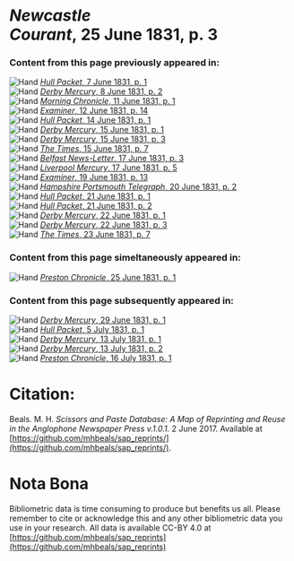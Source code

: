 # *Newcastle Courant*, 25 June 1831, p. 3  
  
### Content from this page previously appeared in:  
![Hand](http://scissorsandpaste.net/wp-content/uploads/2017/06/smallhandpointer.png) [*Hull Packet*, 7 June 1831, p. 1](https://mhbeals.github.io/sap_html/Hull-Packet/Hull-Packet-7-June-1831-p-1)  
![Hand](http://scissorsandpaste.net/wp-content/uploads/2017/06/smallhandpointer.png) [*Derby Mercury*, 8 June 1831, p. 2](https://mhbeals.github.io/sap_html/Derby-Mercury/Derby-Mercury-8-June-1831-p-2)  
![Hand](http://scissorsandpaste.net/wp-content/uploads/2017/06/smallhandpointer.png) [*Morning Chronicle*, 11 June 1831, p. 1](https://mhbeals.github.io/sap_html/Morning-Chronicle/Morning-Chronicle-11-June-1831-p-1)  
![Hand](http://scissorsandpaste.net/wp-content/uploads/2017/06/smallhandpointer.png) [*Examiner*, 12 June 1831, p. 14](https://mhbeals.github.io/sap_html/Examiner/Examiner-12-June-1831-p-14)  
![Hand](http://scissorsandpaste.net/wp-content/uploads/2017/06/smallhandpointer.png) [*Hull Packet*, 14 June 1831, p. 1](https://mhbeals.github.io/sap_html/Hull-Packet/Hull-Packet-14-June-1831-p-1)  
![Hand](http://scissorsandpaste.net/wp-content/uploads/2017/06/smallhandpointer.png) [*Derby Mercury*, 15 June 1831, p. 1](https://mhbeals.github.io/sap_html/Derby-Mercury/Derby-Mercury-15-June-1831-p-1)  
![Hand](http://scissorsandpaste.net/wp-content/uploads/2017/06/smallhandpointer.png) [*Derby Mercury*, 15 June 1831, p. 3](https://mhbeals.github.io/sap_html/Derby-Mercury/Derby-Mercury-15-June-1831-p-3)  
![Hand](http://scissorsandpaste.net/wp-content/uploads/2017/06/smallhandpointer.png) [*The Times*, 15 June 1831, p. 7](https://mhbeals.github.io/sap_html/The-Times/The-Times-15-June-1831-p-7)  
![Hand](http://scissorsandpaste.net/wp-content/uploads/2017/06/smallhandpointer.png) [*Belfast News-Letter*, 17 June 1831, p. 3](https://mhbeals.github.io/sap_html/Belfast-News-Letter/Belfast-News-Letter-17-June-1831-p-3)  
![Hand](http://scissorsandpaste.net/wp-content/uploads/2017/06/smallhandpointer.png) [*Liverpool Mercury*, 17 June 1831, p. 5](https://mhbeals.github.io/sap_html/Liverpool-Mercury/Liverpool-Mercury-17-June-1831-p-5)  
![Hand](http://scissorsandpaste.net/wp-content/uploads/2017/06/smallhandpointer.png) [*Examiner*, 19 June 1831, p. 13](https://mhbeals.github.io/sap_html/Examiner/Examiner-19-June-1831-p-13)  
![Hand](http://scissorsandpaste.net/wp-content/uploads/2017/06/smallhandpointer.png) [*Hampshire Portsmouth Telegraph*, 20 June 1831, p. 2](https://mhbeals.github.io/sap_html/Hampshire-Portsmouth-Telegraph/Hampshire-Portsmouth-Telegraph-20-June-1831-p-2)  
![Hand](http://scissorsandpaste.net/wp-content/uploads/2017/06/smallhandpointer.png) [*Hull Packet*, 21 June 1831, p. 1](https://mhbeals.github.io/sap_html/Hull-Packet/Hull-Packet-21-June-1831-p-1)  
![Hand](http://scissorsandpaste.net/wp-content/uploads/2017/06/smallhandpointer.png) [*Hull Packet*, 21 June 1831, p. 2](https://mhbeals.github.io/sap_html/Hull-Packet/Hull-Packet-21-June-1831-p-2)  
![Hand](http://scissorsandpaste.net/wp-content/uploads/2017/06/smallhandpointer.png) [*Derby Mercury*, 22 June 1831, p. 1](https://mhbeals.github.io/sap_html/Derby-Mercury/Derby-Mercury-22-June-1831-p-1)  
![Hand](http://scissorsandpaste.net/wp-content/uploads/2017/06/smallhandpointer.png) [*Derby Mercury*, 22 June 1831, p. 3](https://mhbeals.github.io/sap_html/Derby-Mercury/Derby-Mercury-22-June-1831-p-3)  
![Hand](http://scissorsandpaste.net/wp-content/uploads/2017/06/smallhandpointer.png) [*The Times*, 23 June 1831, p. 7](https://mhbeals.github.io/sap_html/The-Times/The-Times-23-June-1831-p-7)  
  
### Content from this page simeltaneously appeared in:  
![Hand](http://scissorsandpaste.net/wp-content/uploads/2017/06/smallhandpointer.png) [*Preston Chronicle*, 25 June 1831, p. 1](https://mhbeals.github.io/sap_html/Preston-Chronicle/Preston-Chronicle-25-June-1831-p-1)  
  
### Content from this page subsequently appeared in:  
![Hand](http://scissorsandpaste.net/wp-content/uploads/2017/06/smallhandpointer.png) [*Derby Mercury*, 29 June 1831, p. 1](https://mhbeals.github.io/sap_html/Derby-Mercury/Derby-Mercury-29-June-1831-p-1)  
![Hand](http://scissorsandpaste.net/wp-content/uploads/2017/06/smallhandpointer.png) [*Hull Packet*, 5 July 1831, p. 1](https://mhbeals.github.io/sap_html/Hull-Packet/Hull-Packet-5-July-1831-p-1)  
![Hand](http://scissorsandpaste.net/wp-content/uploads/2017/06/smallhandpointer.png) [*Derby Mercury*, 13 July 1831, p. 1](https://mhbeals.github.io/sap_html/Derby-Mercury/Derby-Mercury-13-July-1831-p-1)  
![Hand](http://scissorsandpaste.net/wp-content/uploads/2017/06/smallhandpointer.png) [*Derby Mercury*, 13 July 1831, p. 2](https://mhbeals.github.io/sap_html/Derby-Mercury/Derby-Mercury-13-July-1831-p-2)  
![Hand](http://scissorsandpaste.net/wp-content/uploads/2017/06/smallhandpointer.png) [*Preston Chronicle*, 16 July 1831, p. 1](https://mhbeals.github.io/sap_html/Preston-Chronicle/Preston-Chronicle-16-July-1831-p-1)  


# Citation: 

Beals. M. H. *Scissors and Paste Database: A Map of Reprinting and Reuse in the Anglophone Newspaper Press v.1.0.1.* 2 June 2017. Available at [https://github.com/mhbeals/sap_reprints/](https://github.com/mhbeals/sap_reprints/). 

# Nota Bona

Bibliometric data is time consuming to produce but benefits us all. Please remember to cite or acknowledge this and any other bibliometric data you use in your research. All data is available CC-BY 4.0 at [https://github.com/mhbeals/sap_reprints](https://github.com/mhbeals/sap_reprints)